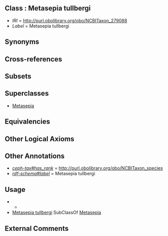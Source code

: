 
## Class : Metasepia tullbergi

 * *IRI* = http://purl.obolibrary.org/obo/NCBITaxon_279088
 * *Label* = Metasepia tullbergi

## Synonyms


## Cross-references


## Subsets


## Superclasses

 * [Metasepia](../../NCBITaxon/87/NCBITaxon_279087.md)

## Equivalencies


## Other Logical Axioms


## Other Annotations

 * *[ceph-tax#has_rank](../../ceph-tax#has/nk/ceph-tax#has_rank.md)* = http://purl.obolibrary.org/obo/NCBITaxon_species
 * *[rdf-schema#label](../../el/rdf-schema#label.md)* = Metasepia tullbergi

## Usage

 * -
 * [Metasepia tullbergi](../../NCBITaxon/88/NCBITaxon_279088.md) SubClassOf [Metasepia](../../NCBITaxon/87/NCBITaxon_279087.md)

## External Comments


